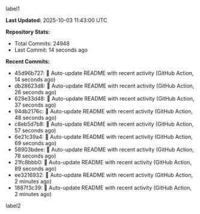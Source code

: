
label1 
<!-- ACTIVITY_START -->
**Last Updated:** 2025-10-03 11:43:00 UTC

**Repository Stats:**
- Total Commits: 24948
- Last Commit: 14 seconds ago

**Recent Commits:**
- 45d96b727: 🤖 Auto-update README with recent activity (GitHub Action, 14 seconds ago)
- db28623d8: 🤖 Auto-update README with recent activity (GitHub Action, 26 seconds ago)
- 629e33d48: 🤖 Auto-update README with recent activity (GitHub Action, 37 seconds ago)
- 94db2176c: 🤖 Auto-update README with recent activity (GitHub Action, 48 seconds ago)
- c8eb5d7b8: 🤖 Auto-update README with recent activity (GitHub Action, 57 seconds ago)
- 6e21c39a4: 🤖 Auto-update README with recent activity (GitHub Action, 69 seconds ago)
- 58903bdee: 🤖 Auto-update README with recent activity (GitHub Action, 78 seconds ago)
- 21fc8bbb0: 🤖 Auto-update README with recent activity (GitHub Action, 89 seconds ago)
- ee3216932: 🤖 Auto-update README with recent activity (GitHub Action, 2 minutes ago)
- 1887f3c39: 🤖 Auto-update README with recent activity (GitHub Action, 2 minutes ago)
<!-- ACTIVITY_END -->

label2
